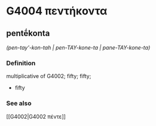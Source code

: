 # G4004 πεντήκοντα

## pentḗkonta

_(pen-tay'-kon-tah | pen-TAY-kone-ta | pane-TAY-kone-ta)_

### Definition

multiplicative of G4002; fifty; fifty; 

- fifty

### See also

[[G4002|G4002 πέντε]]
